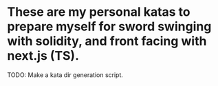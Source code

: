 # These are my personal katas to prepare myself for sword swinging with solidity, and front facing with next.js (TS).

TODO: Make a kata dir generation script.
